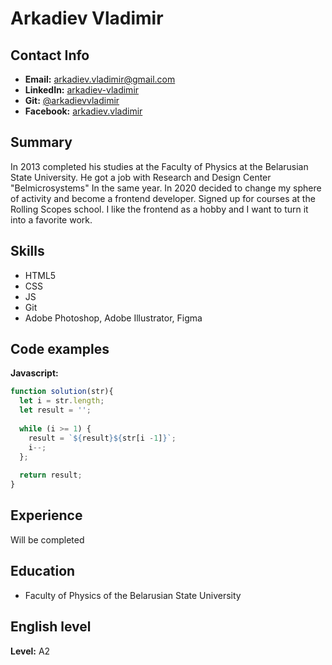 #  Arkadiev Vladimir 

## Contact Info
* **Email:** arkadiev.vladimir@gmail.com  
* **LinkedIn:** [arkadiev-vladimir](https://www.linkedin.com/in/arkadiev-vladimir)
* **Git:** [@arkadievvladimir](https://github.com/ArkadievVladimir)
* **Facebook:** [arkadiev.vladimir](https://facebook.com/arkadiev.vladimir)

## Summary
In 2013 completed his studies at the Faculty of Physics at the Belarusian State University.  He got a job with Research and Design Center "Belmicrosystems" In the same year. In 2020 decided to change my sphere of activity and become a frontend developer. Signed up for courses at the Rolling Scopes school. I like the frontend as a hobby and I want to turn it into a favorite work.

## Skills
* HTML5  
* CSS  
* JS  
* Git  
* Adobe Photoshop, Adobe Illustrator, Figma  

## Code examples
**Javascript:**  
```javascript
function solution(str){
  let i = str.length;
  let result = '';  
  
  while (i >= 1) {
    result = `${result}${str[i -1]}`;
    i--;
  };
  
  return result;
}
```
## Experience
Will be completed

## Education
* Faculty of Physics of the Belarusian State University

## English level
**Level:** A2
